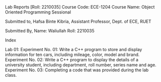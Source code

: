 Lab Reports [Roll: 2210035]
Course Code: ECE-1204
Course Name: Object Oriented Programming Sessional

Submitted to, 
Hafsa Binte Kibria,
Assistant Professor, Dept. of ECE, RUET

Submitted By,
Name: Waliullah
Roll: 2210035

Index

Lab 01: 
Experiment No. 01: Write a C++ program to store and display information for ten cars, including mileage, color, model and brand.
Experiment No. 02: Write a C++ program to display the details of a university student, including department, roll number, series name and age.
Experiment No. 03: Completing a code that was provided during the lab class.
